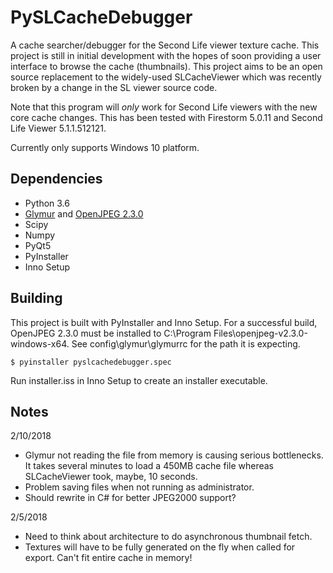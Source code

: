 # PySLCacheDebugger
A cache searcher/debugger for the Second Life viewer texture cache. This project is still in initial development with the hopes of soon providing a user interface to browse the cache (thumbnails). This project aims to be an open source replacement to the widely-used SLCacheViewer which was recently broken by a change in the SL viewer source code. 

Note that this program will *only* work for Second Life viewers with the new core cache changes. This has been tested with Firestorm 5.0.11 and Second Life Viewer 5.1.1.512121.

Currently only supports Windows 10 platform.

## Dependencies
* Python 3.6
* [Glymur](https://github.com/quintusdias/glymur) and [OpenJPEG 2.3.0](http://www.openjpeg.org/)
* Scipy
* Numpy
* PyQt5
* PyInstaller
* Inno Setup

## Building

This project is built with PyInstaller and Inno Setup. For a successful build, OpenJPEG 2.3.0 must be installed to C:\Program Files\openjpeg-v2.3.0-windows-x64\. See config\glymur\glymurrc for the path it is expecting.

    $ pyinstaller pyslcachedebugger.spec

Run installer.iss in Inno Setup to create an installer executable.

## Notes

2/10/2018
* Glymur not reading the file from memory is causing serious bottlenecks. It takes several minutes to load a 450MB cache file whereas SLCacheViewer took, maybe, 10 seconds.
* Problem saving files when not running as administrator. 
* Should rewrite in C# for better JPEG2000 support?

2/5/2018
* Need to think about architecture to do asynchronous thumbnail fetch.
* Textures will have to be fully generated on the fly when called for export. Can't fit entire cache in memory!